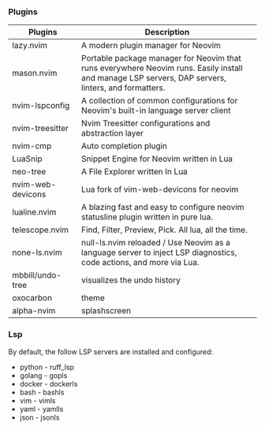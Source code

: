 ### Plugins
| Plugins           | Description                                                                                                                                        |
| ----------------- | -------------------------------------------------------------------------------------------------------------------------------------------------- |
| lazy.nvim         | A modern plugin manager for Neovim                                                                                                                 |
| mason.nvim        | Portable package manager for Neovim that runs everywhere Neovim runs. Easily install and manage LSP servers, DAP servers, linters, and formatters. |
| nvim-lspconfig    | A collection of common configurations for Neovim's built-in language server client                                                                 |
| nvim-treesitter   | Nvim Treesitter configurations and abstraction layer                                                                                               |
| nvim-cmp          | Auto completion plugin                                                                                                                             |
| LuaSnip           | Snippet Engine for Neovim written in Lua                                                                                                           |
| neo-tree          | A File Explorer written In Lua                                                                                                                     |
| nvim-web-devicons | Lua fork of vim-web-devicons for neovim                                                                                                            |
| lualine.nvim      | A blazing fast and easy to configure neovim statusline plugin written in pure lua.                                                                 |
| telescope.nvim    | Find, Filter, Preview, Pick. All lua, all the time.                                                                                                |
| none-ls.nvim      | null-ls.nvim reloaded / Use Neovim as a language server to inject LSP diagnostics, code actions, and more via Lua.                                 |
| mbbill/undo-tree  | visualizes the undo history                                                                                                                        |
| oxocarbon         | theme                                                                                                                                              |
| alpha-nvim        | splashscreen                                                                                                                                       |

### Lsp
By default, the follow LSP servers are installed and configured:

- python - ruff_lsp
- golang - gopls
- docker - dockerls
- bash - bashls
- vim - vimls
- yaml - yamlls
- json - jsonls